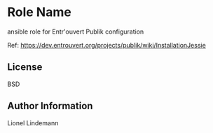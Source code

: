 Role Name
=========

ansible role for Entr'ouvert Publik configuration

Ref: https://dev.entrouvert.org/projects/publik/wiki/InstallationJessie


License
-------

BSD

Author Information
------------------

Lionel Lindemann
